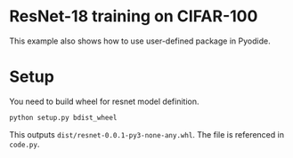 # ResNet-18 training on CIFAR-100

This example also shows how to use user-defined package in Pyodide.

# Setup

You need to build wheel for resnet model definition.

```bash
python setup.py bdist_wheel
```

This outputs `dist/resnet-0.0.1-py3-none-any.whl`.
The file is referenced in `code.py`.
